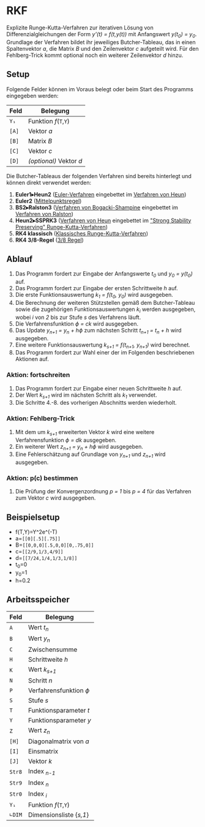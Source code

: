 # RKF
Explizite Runge-Kutta-Verfahren zur iterativen Lösung von Differenzialgleichungen der Form *y'(t) = f(t,y(t))* mit Anfangswert *y(t<sub>0</sub>) = y<sub>0</sub>*.
Grundlage der Verfahren bildet ihr jeweiliges Butcher-Tableau, das in einen Spaltenvektor *a*, die Matrix *B* und den Zeilenvektor *c* aufgeteilt wird.
Für den Fehlberg-Trick kommt optional noch ein weiterer Zeilenvektor *d* hinzu.


## Setup
Folgende Felder können im Voraus belegt oder beim Start des Programms eingegeben werden:

Feld  | Belegung
----- | --------
`Y₁`  | Funktion *f*(`T`,`Y`)
`[A]` | Vektor *a*
`[B]` | Matrix *B*
`[C]` | Vektor *c*
`[D]` | *(optional)* Vektor *d*

Die Butcher-Tableaus der folgenden Verfahren sind bereits hinterlegt und können direkt verwendet werden:

1. **Euler1&#9656;Heun2** ([Euler-Verfahren][Euler1] eingebettet im [Verfahren von Heun][Heun2])
2. **Euler2** ([Mittelpunktsregel][Euler2])
3. **BS2&#9656;Ralston3** ([Verfahren von Bogacki-Shampine][BS2] eingebettet im [Verfahren von Ralston][Ralston3])
4. **Heun2&#9656;SSPRK3** ([Verfahren von Heun][Heun2] eingebettet im ["Strong Stability Preserving" Runge-Kutta-Verfahren][SSPRK3])
5. **RK4 klassisch** ([Klassisches Runge-Kutta-Verfahren][klassisch])
6. **RK4 3/8-Regel** ([3/8 Regel][3/8])

[Euler1]: https://en.wikipedia.org/wiki/List_of_Runge%E2%80%93Kutta_methods#Forward_Euler "In Wikipedia öffnen"
[Heun2]: https://en.wikipedia.org/wiki/List_of_Runge%E2%80%93Kutta_methods#Heun's_method "In Wikipedia öffnen"
[Euler2]: https://en.wikipedia.org/wiki/List_of_Runge%E2%80%93Kutta_methods#Explicit_midpoint_method "In Wikipedia öffnen"
[BS2]: https://en.wikipedia.org/wiki/List_of_Runge%E2%80%93Kutta_methods#Bogacki%E2%80%93Shampine "In Wikipedia öffnen"
[Ralston3]: https://en.wikipedia.org/wiki/List_of_Runge%E2%80%93Kutta_methods#Ralston's_third-order_method "In Wikipedia öffnen"
[SSPRK3]: https://en.wikipedia.org/wiki/List_of_Runge%E2%80%93Kutta_methods#Third-order_Strong_Stability_Preserving_Runge-Kutta_(SSPRK3) "In Wikipedia öffnen"
[klassisch]: https://en.wikipedia.org/wiki/List_of_Runge%E2%80%93Kutta_methods#Classic_fourth-order_method "In Wikipedia öffnen"
[3/8]: https://en.wikipedia.org/wiki/List_of_Runge%E2%80%93Kutta_methods#3/8-rule_fourth-order_method "In Wikipedia öffnen"


## Ablauf
1. Das Programm fordert zur Eingabe der Anfangswerte *t<sub>0</sub>* und *y<sub>0</sub> = y(t<sub>0</sub>)* auf.
1. Das Programm fordert zur Eingabe der ersten Schrittweite *h* auf.
1. Die erste Funktionsauswertung *k<sub>1</sub> = f(t<sub>0</sub>, y<sub>0</sub>)* wird ausgegeben.
1. Die Berechnung der weiteren Stützstellen gemäß dem Butcher-Tableau sowie die zugehörigen Funktionsauswertungen *k<sub>i</sub>* werden ausgegeben, wobei *i* von *2* bis zur Stufe *s* des Verfahrens läuft.
1. Die Verfahrensfunktion *&varphi; = ck* wird ausgegeben.
1. Das Update *y<sub>n+1</sub> = y<sub>n</sub> + h&varphi;* zum nächsten Schritt *t<sub>n+1</sub> = t<sub>n</sub> + h* wird ausgegeben.
1. Eine weitere Funktionsauswertung *k<sub>s+1</sub> = f(t<sub>n+1</sub>, y<sub>n+1</sub>)* wird berechnet.
1. Das Programm fordert zur Wahl einer der im Folgenden beschriebenen Aktionen auf.


### Aktion: fortschreiten
1. Das Programm fordert zur Eingabe einer neuen Schrittweite *h* auf.
1. Der Wert *k<sub>s+1</sub>* wird im nächsten Schritt als *k<sub>1</sub>* verwendet.
1. Die Schritte 4.-8. des vorherigen Abschnitts werden wiederholt.


### Aktion: Fehlberg-Trick
1. Mit dem um *k<sub>s+1</sub>* erweiterten Vektor *k* wird eine weitere Verfahrensfunktion *&varphi; = dk* ausgegeben.
1. Ein weiterer Wert *z<sub>n+1</sub> = y<sub>n</sub> + h&varphi;* wird ausgegeben.
1. Eine Fehlerschätzung auf Grundlage von *y<sub>n+1</sub>* und *z<sub>n+1</sub>* wird ausgegeben.


### Aktion: p(c) bestimmen
1. Die Prüfung der Konvergenzordnung *p = 1* bis *p = 4* für das Verfahren zum Vektor *c* wird ausgegeben.


## Beispielsetup
- f(T,Y)=Y^2e^(-T)
- a=`[[0][.5][.75]]`
- B=`[[0,0,0][.5,0,0][0,.75,0]]`
- c=`[[2/9,1/3,4/9]]`
- d=`[[7/24,1/4,1/3,1/8]]`
- t<sub>0</sub>=0
- y<sub>0</sub>=1
- h=0.2


## Arbeitsspeicher
Feld   | Belegung
------ | -------
`A`    | Wert *t<sub>n</sub>*
`B`    | Wert *y<sub>n</sub>*
`C`    | Zwischensumme
`H`    | Schrittweite *h*
`K`    | Wert *k<sub>s+1</sub>*
`N`    | Schritt *n*
`P`    | Verfahrensfunktion *&varphi;*
`S`    | Stufe *s*
`T`    | Funktionsparameter *t*
`Y`    | Funktionsparameter *y*
`Z`    | Wert *z<sub>n</sub>*
`[H]`  | Diagonalmatrix von *a*
`[I]`  | Einsmatrix
`[J]`  | Vektor *k*
`Str8` | Index *<sub>n-1</sub>*
`Str9` | Index *<sub>n</sub>*
`Str0` | Index *<sub>i</sub>*
`Y₁`   | Funktion *f*(`T`,`Y`)
`∟DIM` | Dimensionsliste {*s,1*}



